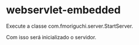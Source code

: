 # webservlet-embedded

Execute a classe com.fmoriguchi.server.StartServer.

Com isso será inicializado o servidor.


